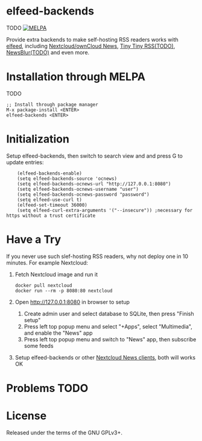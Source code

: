 elfeed-backends
==============
TODO [![MELPA](http://melpa.org/packages/elfeed-backends-badge.svg)](http://melpa.org/#/elfeed-backends)

Provide extra backends to make self-hosting RSS readers works
with [elfeed](https://github.com/skeeto/elfeed),
including
[Nextcloud/ownCloud News](https://nextcloud.com/),
[Tiny Tiny RSS(TODO)](https://tt-rss.org/fox/tt-rss),
[NewsBlur(TODO)](https://newsblur.com/) and even more.

# Installation through MELPA
TODO

    ;; Install through package manager
    M-x package-install <ENTER>
    elfeed-backends <ENTER>

# Initialization
Setup elfeed-backends, then switch to search view and and press G to update entries:

        (elfeed-backends-enable)
        (setq elfeed-backends-source 'ocnews)
        (setq elfeed-backends-ocnews-url "http://127.0.0.1:8080")
        (setq elfeed-backends-ocnews-username "user")
        (setq elfeed-backends-ocnews-password "password")
        (setq elfeed-use-curl t)
        (elfeed-set-timeout 36000)
        (setq elfeed-curl-extra-arguments '("--insecure")) ;necessary for https without a trust certificate

# Have a Try
If you never use such slef-hosting RSS readers, why not deploy one in 10 minutes. For
example Nextcloud:

1.  Fetch Nextcloud image and run it

        docker pull nextcloud
        docker run --rm -p 8080:80 nextcloud

2.  Open <http://127.0.0.1:8080> in browser to setup
    1.  Create admin user and select database to SQLite, then press "Finish setup"
    2.  Press left top popup menu and select "+Apps", select
        "Multimedia", and enable the "News" app
    3.  Press left top popup menu and switch to "News" app, then
        subscribe some feeds

3.  Setup elfeed-backends or
    other
    [Nextcloud News clients](https://github.com/owncloud/News-Android-App),
    both will works OK

# Problems TODO

# License

Released under the terms of the GNU GPLv3+.
